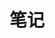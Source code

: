 <!--
 * @Description:
 * @Author: zhengfei.tan
 * @Date: 2024-01-24 16:24:55
 * @FilePath: \VitePress\docs\note\日常笔记.md
 * @LastEditors: zhengfei.tan
 * @LastEditTime: 2024-07-04 21:03:32
-->
# 笔记